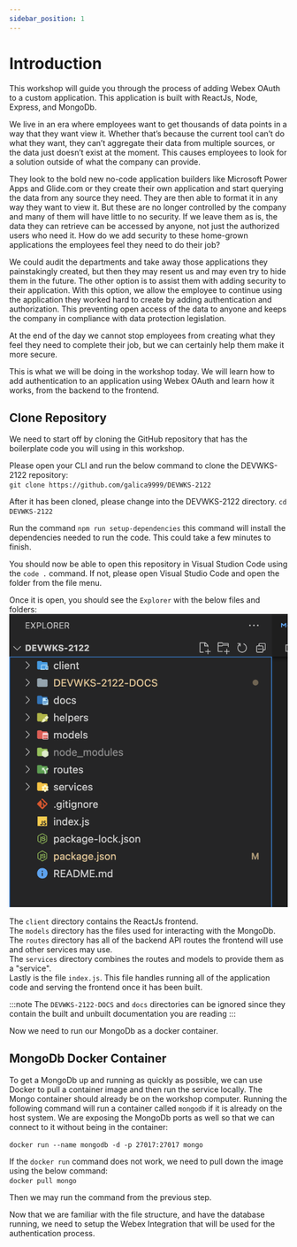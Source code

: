 ```yaml
---
sidebar_position: 1
---
```


# Introduction

This workshop will guide you through the process of adding Webex OAuth to a custom application. This application is built with ReactJs, Node, Express, and MongoDb.

We live in an era where employees want to get thousands of data points in a way that they want view it. Whether that’s because the current tool can’t do what they want, they can’t aggregate their data from multiple sources, or the data just doesn’t exist at the moment. This causes employees to look for a solution outside of what the company can provide.

They look to the bold new no-code application builders like Microsoft Power Apps and Glide.com or they create their own application and start querying the data from any source they need. They are then able to format it in any way they want to view it. But these are no longer controlled by the company and many of them will have little to no security. If we leave them as is, the data they can retrieve can be accessed by anyone, not just the authorized users who need it. How do we add security to these home-grown applications the employees feel they need to do their job?

We could audit the departments and take away those applications they painstakingly created, but then they may resent us and may even try to hide them in the future. The other option is to assist them with adding security to their application. With this option, we allow the employee to continue using the application they worked hard to create by adding authentication and authorization. This preventing open access of the data to anyone and keeps the company in compliance with data protection legislation.

At the end of the day we cannot stop employees from creating what they feel they need to complete their job, but we can certainly help them make it more secure.

This is what we will be doing in the workshop today. We will learn how to add authentication to an application using Webex OAuth and learn how it works, from the backend to the frontend.

## Clone Repository

We need to start off by cloning the GitHub repository that has the boilerplate code you will using in this workshop.

Please open your CLI and run the below command to clone the DEVWKS-2122 repository:  
`git clone https://github.com/galica9999/DEVWKS-2122`

After it has been cloned, please change into the DEVWKS-2122 directory.
`cd DEVWKS-2122`

Run the command `npm run setup-dependencies` this command will install the dependencies needed to run the code. This could take a few minutes to finish.

You should now be able to open this repository in Visual Studion Code using the `code .` command. If not, please open Visual Studio Code and open the folder from the file menu.

Once it is open, you should see the `Explorer` with the below files and folders:
![file structure](../static/img/file-structure.png)

The `client` directory contains the ReactJs frontend.  
The `models` directory has the files used for interacting with the MongoDb.  
The `routes` directory has all of the backend API routes the frontend will use and other services may use.  
The `services` directory combines the routes and models to provide them as a "service".  
Lastly is the file `index.js`. This file handles running all of the application code and serving the frontend once it has been built.

:::note
The `DEVWKS-2122-DOCS` and `docs` directories can be ignored since they contain the built and unbuilt documentation you are reading
:::

Now we need to run our MongoDb as a docker container.

## MongoDb Docker Container

To get a MongoDb up and running as quickly as possible, we can use Docker to pull a container image and then run the service locally. The Mongo container should already be on the workshop computer. Running the following command will run a container called `mongodb` if it is already on the host system. We are exposing the MongoDb ports as well so that we can connect to it without being in the container:

`docker run --name mongodb -d -p 27017:27017 mongo`

If the `docker run` command does not work, we need to pull down the image using the below command:  
`docker pull mongo`

Then we may run the command from the previous step.

Now that we are familiar with the file structure, and have the database running, we need to setup the Webex Integration that will be used for the authentication process.
